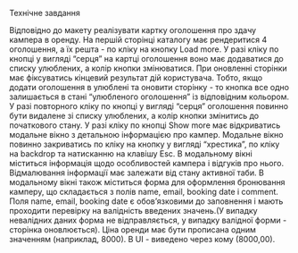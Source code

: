 Технічне завдання

Відповідно до макету реалізувати картку оголошення про здачу кампера в оренду.
На першій сторінці каталогу має рендеритися 4 оголошення, а їх решта - по кліку на кнопку Load more.
У разі кліку по кнопці у вигляді “серця” на картці оголошення воно має додаватися до списку улюблених, а колір кнопки змінюватися.
При оновленні сторінки має фіксуватись кінцевий результат дій користувача. Тобто, якщо додати оголошення в улюблені та оновити сторінку - то кнопка все одно залишається в стані “улюбленого оголошення” із відповідним кольором.
У разі повторного кліку по кнопці у вигляді “серця” оголошення повинно бути видалене зі списку улюблених, а колір кнопки змінитись до початкового стану.
У разі кліку по кнопці Show more має відкриватись модальне вікно з детальною інформацією про кампер.
Модальне вікно повинно закриватись по кліку на кнопку у вигляді “хрестика”, по кліку на backdrop та натисканню на клавішу Esc.
В модальному вікні міститься інформація щодо особливостей кампера і відгуків про нього. Відмалювання інформації має залежати від стану активної таби.
В модальному вікні також міститься форма для оформлення бронювання камперу, що складається з полів name, email, booking date і comment. Поля name, email, booking date є обовʼязковими до заповнення і мають проходити перевірку на валідність введених значень.(У випадку невалідних даних форма не відправляється, у випадку валідної форми - сторінка оновлюється).
Ціна оренди має бути прописана одним значенням (наприклад, 8000). В UI - виведено через кому (8000,00).
